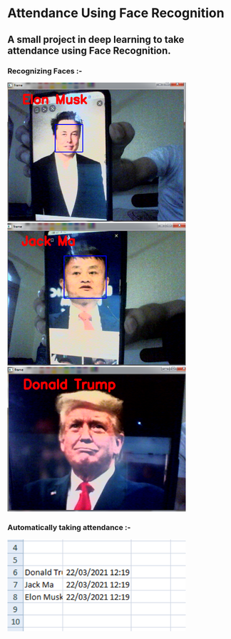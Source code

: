 # Attendance Using Face Recognition

<h2>A small project in deep learning to take attendance using Face Recognition.</h2>                                                                                                         
<p></p>
<h3>Recognizing Faces :-</h3> 

<span>
  <img src="elon.png" width="400">
</span>

<span>
  <img src="Jack Ma.png" width="400">
</span>

<span>
  <img src="Donald Trump.png" width="400">
</span>
<h3> Automatically taking attendance :-</h3>
<p>
  <img src="final.png" width="400">
</p>
